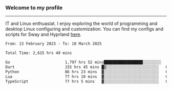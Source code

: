 ### Welcome to my profile

---

IT and Linux enthuasiat. I enjoy exploring the world of programming and desktop Linux configuring and customization. You can find my configs and scripts for Sway and Hyprland [here](https://github.com/uroborosq/mess-of-linux-configurations).

<!-- <div display="block">
 	<img align="left" width="48%" alt="isocalendar" src=".github/metrics/isocalendar_metrics.svg" />
	<img align="center" width="48%" alt="contributions" src=".github/metrics/contributions_metrics.svg" />
	<img align="center" alt="languages" src=".github/metrics/languages_metrics.svg" />
</div> -->

<!-- ![](https://komarev.com/ghpvc/?username=uroborosq&color=success&style=flat-square) -->
<!-- [](https://img.shields.io/github/last-commit/uroborosq/uroborosq?label=Profile%20updated&style=flat-square) -->

<!--START_SECTION:waka-->

```txt
From: 13 February 2023 - To: 10 March 2025

Total Time: 2,615 hrs 49 mins

Go                        1,797 hrs 52 mins█████████████████░░░░░░░░   68.10 %
Dart                      155 hrs 45 mins █▒░░░░░░░░░░░░░░░░░░░░░░░   05.90 %
Python                    86 hrs 23 mins  ▓░░░░░░░░░░░░░░░░░░░░░░░░   03.27 %
Lua                       77 hrs 10 mins  ▓░░░░░░░░░░░░░░░░░░░░░░░░   02.92 %
TypeScript                77 hrs 5 mins   ▓░░░░░░░░░░░░░░░░░░░░░░░░   02.92 %
```

<!--END_SECTION:waka-->
